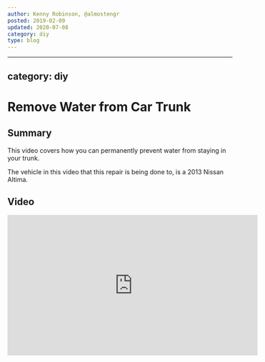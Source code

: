 ```yaml
---
author: Kenny Robinson, @almostengr
posted: 2019-02-09
updated: 2020-07-08
category: diy
type: blog
---
```


---
category: diy
---
# Remove Water from Car Trunk

## Summary

This video covers how you can permanently prevent water from staying in your trunk.
 
The vehicle in this video that this repair is being done to, is a 2013 Nissan Altima.

## Video 
 
<iframe width="560" height="315" src="https://www.youtube.com/embed/cTI4DTOAePc" frameborder="0" allow="autoplay; encrypted-media" allowfullscreen=""></iframe>
